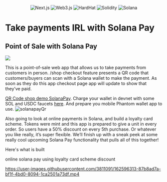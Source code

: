 

<p align="center">
<img alt="Next.js" src="https://img.shields.io/badge/-Next.js-black?style=for-the-badge&logo=next.js&logoColor=white" /> 
<img alt="Web3.js" src="https://img.shields.io/badge/-Web3.js-F16822?style=for-the-badge&logo=web3.js&logoColor=white" />
<img alt="HardHat" src="https://img.shields.io/badge/-Hardhat-7C86C7?style=for-the-badge&logo=hardhat&logoColor=white" />
<img alt="Solidity" src="https://img.shields.io/badge/-Solidity-BAC9F9?style=for-the-badge&logo=solidity&logoColor=363636" />
<img alt="Solana" src="https://img.shields.io/badge/-Solana-3C3C3D?style=for-the-badge&logo=solana&logoColor=white" />
</p>

# Take payments IRL with Solana Pay


## Point of Sale with Solana Pay

<img src="https://solanapay.com/_next/image?url=%2F_next%2Fstatic%2Fmedia%2Fsolanapay-logo.e34e7b7f.svg&w=256&q=75"/>

This is a point-of-sale web app that allows us to take payments from customers in person. /shop checkout feature presents a QR code that customers/buyers can scan with a Solana wallet to make the payment. As soon as they do this app checkout page app will update to show that they’ve paid.

[QR Code shop demo SolanaPay](https://solana-pay-checkout.vercel.app/shop). Charge your wallet in devnet with some SOL and USDC faucets [here](https://spl-token-faucet.com/?token-name=USDC-Dev). And prepare you mobile Phantom wallet app to use.
![solanapayQr](https://user-images.githubusercontent.com/3811091/162596348-9906f818-a4f9-482d-9602-97996ca60d95.gif)




Also going to look at online payments in Solana, and build a loyalty card scheme. Tokens were mint and this app is prepared to give a unit in every order. So users have a 50% discount on every 5th purchase. Or whatever you like really, it’s super flexible. We’ll finish up with a sneak peek at some really cool upcoming Solana Pay functionality that pulls all of this together!

Here's what is built

online solana pay using loyalty card scheme discount


https://user-images.githubusercontent.com/3811091/162596313-87b8ad7a-bf1f-4bd0-8094-1ca2501a73df.mp4




